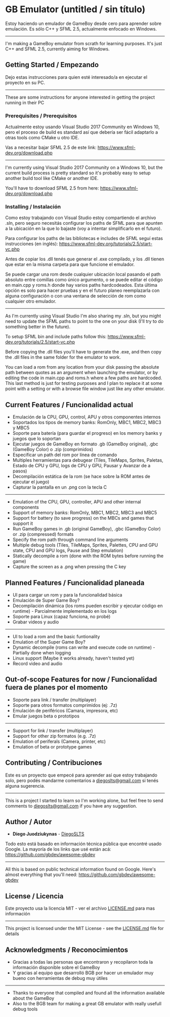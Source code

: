 # GB Emulator (untitled / sin título)

Estoy haciendo un emulador de GameBoy desde cero para aprender sobre emulación. Es sólo C++ y SFML 2.5, actualmente enfocado en Windows.

----

I'm making a GameBoy emulator from scrath for learning purposes. It's just C++ and SFML 2.5, currently aiming for Windows.

## Getting Started / Empezando

Dejo estas instrucciones para quien esté interesado/a en ejecutar el proyecto en su PC.

----

These are some instructions for anyone interested in getting the project running in their PC

### Prerequisites / Prerequisitos

Actualmente estoy usando Visual Studio 2017 Community en Windows 10, pero el proceso de build es standard así que debería ser fácil adaptarlo a otras tools como CMake u otro IDE.

Vas a necesitar bajar SFML 2.5 de este link: https://www.sfml-dev.org/download.php

----

I'm currently using Visual Studio 2017 Community on a Windows 10, but the current build process is pretty standard so it's probably easy to setup another build tool like CMake or another IDE.

You'll have to download SFML 2.5 from here: https://www.sfml-dev.org/download.php

### Installing / Instalación

Como estoy trabajando con Visual Studio estoy compartiendo el archivo .sln, pero seguro necesitás configurar los paths de SFML para que apunten a la ubicación en la que lo bajaste (voy a intentar simplificarlo en el futuro).

Para configurar los paths de las bibliotecas e includes de SFML seguí estas instrucciones (en inglés): https://www.sfml-dev.org/tutorials/2.5/start-vc.php

Antes de copiar los .dll tenés que generar el .exe compilado, y los .dll tienen que estar en la misma carpeta para que funcione el emulador.

Se puede cargar una rom desde cualquier ubicación local pasando el path absoluto entre comillas como único argumento, o se puede editar el código en main.cpp y roms.h donde hay varios paths hardcodeados. Esta última opción es solo para hacer pruebas y en el futuro planeo reemplazarla con alguna configuración o con una ventana de selección de rom como cualquier otro emulador.

----

As I'm currently using Visual Studio I'm also sharing my .sln, but you might need to update the SFML paths to point to the one on your disk (I'll try to do something better in the future).

To setup SFML bin and include paths follow this: https://www.sfml-dev.org/tutorials/2.5/start-vc.php

Before copying the .dll files you'll have to generate the .exe, and then copy the .dll files in the same folder for the emulator to work.

You can load a rom from any location from your disk passing the absolute path between quotes as an argument when launching the emulator, or by editing the code in main.cpp and roms.h where a few paths are hardcoded. This last method is just for testing purposes and I plan to replace it at some point with a setting or with a browse file window just like any other emulator.

## Current Features / Funcionalidad actual

* Emulación de la CPU, GPU, control, APU y otros componentes internos
* Soportados los tipos de memory banks: RomOnly, MBC1, MBC2, MBC3 y MBC5
* Soporte para batería (para guardar el progreso) en los memory banks y juegos que lo soportan
* Ejecutar juegos de GameBoy en formato .gb (GameBoy original), .gbc (GameBoy Color) o .zip (comprimidos)
* Especificar un path del rom por línea de comando
* Multiples herramientas para debugear (Tiles, TileMaps, Sprites, Paletas, Estado de CPU y GPU, logs de CPU y GPU, Pausar y Avanzar de a pasos)
* Decompilación estática de la rom (se hace sobre la ROM antes de ejecutar el juego)
* Capturar la pantalla en un .png con la tecla C

----

* Emulation of the CPU, GPU, controller, APU and other internal components
* Support of memory banks: RomOnly, MBC1, MBC2, MBC3 and MBC5
* Support for battery (to save progress) on the MBCs and games that support it
* Run GameBoy games in .gb (original GameBoy), .gbc (GameBoy Color) or .zip (compressed) formats
* Specify the rom path through command line arguments
* Multiple debug tools (Tiles, TileMaps, Sprites, Palettes, CPU and GPU state, CPU and GPU logs, Pause and Step emulation)
* Statically decompile a rom (done with the ROM bytes before running the game)
* Capture the screen as a .png when pressing the C key

## Planned Features / Funcionalidad planeada

* UI para cargar un rom y para la funcionalidad básica
* Emulación de Super Game Boy?
* Decompilación dinámica (los roms pueden escribir y ejecutar código en runtime) - Parcialmente implementado en los logs
* Soporte para Linux (capaz funciona, no probé)
* Grabar videos y audio

----

* UI to load a rom and the basic funtionality
* Emulation of the Super Game Boy?
* Dynamic decompile (roms can write and execute code on runtime) - Partially done when logging
* Linux support (Maybe it works already, haven't tested yet)
* Record video and audio

## Out-of-scope Features for now / Funcionalidad fuera de planes por el momento

* Soporte para link / transfer (multiplayer)
* Soporte para otros formatos comprimidos (ej: .7z)
* Emulación de periféricos (Camara, impresora, etc)
* Emular juegos beta o prototipos

----

* Support for link / transfer (multiplayer)
* Support for other zip formatos (e.g. .7z)
* Emulation of periferals (Camera, printer, etc)
* Emulation of beta or prototype games

## Contributing / Contribuciones

Este es un proyecto que empecé para aprender así que estoy trabajando solo, pero podés mandarme comentarios a diegoslts@gmail.com si tenés alguna sugerencia.

----

This is a project I started to learn so I'm working alone, but feel free to send comments to diegoslts@gmail.com if you have any suggestion.

## Author / Autor

* **Diego Juodziukynas** - [DiegoSLTS](https://github.com/DiegoSLTS)

Todo esto está basado en información técnica pública que encontré usado Google. La mayoría de los links que usé están acá: https://github.com/gbdev/awesome-gbdev

----

All this is based on public technical information found on Google. Here's almost everything that you'll need: https://github.com/gbdev/awesome-gbdev

## License / Licencia

Este proyecto usa la licencia MIT - ver el archivo [LICENSE.md](LICENSE.md) para mas información

----

This project is licensed under the MIT License - see the [LICENSE.md](LICENSE.md) file for details

## Acknowledgments / Reconocimientos

* Gracias a todas las personas que encontraron y recopilaron toda la información disponible sobre el GameBoy
* Y gracias al equipo que desarrolló BGB por hacer un emulador muy bueno con herramientas de debug muy útiles

----

* Thanks to everyone that compiled and found all the information available about the GameBoy
* Also to the BGB team for making a great GB emulator with really usefull debug tools
